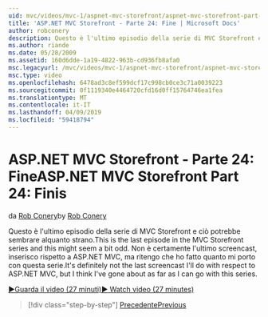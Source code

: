 ```yaml
---
uid: mvc/videos/mvc-1/aspnet-mvc-storefront/aspnet-mvc-storefront-part-24-finis
title: 'ASP.NET MVC Storefront - Parte 24: Fine | Microsoft Docs'
author: robconery
description: Questo è l'ultimo episodio della serie di MVC Storefront e ciò potrebbe sembrare alquanto strano. Non è certamente l'ultimo screencast, inserisco rispetto ad ASP.NET...
ms.author: riande
ms.date: 05/28/2009
ms.assetid: 160d6dde-1a19-4822-963b-cd936fb8afa0
msc.legacyurl: /mvc/videos/mvc-1/aspnet-mvc-storefront/aspnet-mvc-storefront-part-24-finis
msc.type: video
ms.openlocfilehash: 6478ad3c8ef599dcf17c998cb0ce3c71a0039223
ms.sourcegitcommit: 0f1119340e4464720cfd16d0ff15764746ea1fea
ms.translationtype: MT
ms.contentlocale: it-IT
ms.lasthandoff: 04/09/2019
ms.locfileid: "59418794"
---
```

# <a name="aspnet-mvc-storefront-part-24-finis"></a><span data-ttu-id="148b2-104">ASP.NET MVC Storefront - Parte 24: Fine</span><span class="sxs-lookup"><span data-stu-id="148b2-104">ASP.NET MVC Storefront Part 24: Finis</span></span>

<span data-ttu-id="148b2-105">da [Rob Conery](https://github.com/robconery)</span><span class="sxs-lookup"><span data-stu-id="148b2-105">by [Rob Conery](https://github.com/robconery)</span></span>

<span data-ttu-id="148b2-106">Questo è l'ultimo episodio della serie di MVC Storefront e ciò potrebbe sembrare alquanto strano.</span><span class="sxs-lookup"><span data-stu-id="148b2-106">This is the last episode in the MVC Storefront series and this might seem a bit odd.</span></span> <span data-ttu-id="148b2-107">Non è certamente l'ultimo screencast, inserisco rispetto a ASP.NET MVC, ma ritengo che ho fatto quanto mi porto con questa serie.</span><span class="sxs-lookup"><span data-stu-id="148b2-107">It's definitely not the last screencast I'll do with respect to ASP.NET MVC, but I think I've gone about as far as I can go with this series.</span></span>

[<span data-ttu-id="148b2-108">&#9654;Guarda il video (27 minuti)</span><span class="sxs-lookup"><span data-stu-id="148b2-108">&#9654; Watch video (27 minutes)</span></span>](https://channel9.msdn.com/Blogs/ASP-NET-Site-Videos/aspnet-mvc-storefront-part-24-finis)

> [!div class="step-by-step"]
> [<span data-ttu-id="148b2-109">Precedente</span><span class="sxs-lookup"><span data-stu-id="148b2-109">Previous</span></span>](aspnet-mvc-storefront-part-23-getting-started-with-domain-driven-design.md)
